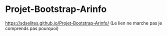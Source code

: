 # Projet-Bootstrap-Arinfo

https://sdselites.github.io/Projet-Bootstrap-Arinfo/  (Le lien ne marche pas je comprends pas pourquoi)

